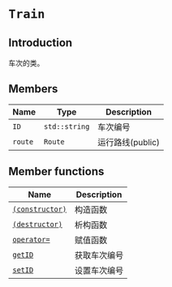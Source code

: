 # `Train`

## Introduction

车次的类。

## Members

Name|Type|Description
--|--|--
`ID` | `std::string` | 车次编号
`route` | `Route` | 运行路线(public)

## Member functions

Name|Description
--|--
[`(constructor)`](Train/Train.md)|构造函数
[`(destructor)`](Train/~Train.md)|析构函数
[`operator=`](Train/operator=.md)|赋值函数
[`getID`](Train/getID.md)| 获取车次编号
[`setID`](Train/setID.md)| 设置车次编号
